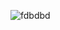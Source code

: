 
![fdbdbd](https://user-images.githubusercontent.com/80070821/110830925-05dee400-829a-11eb-81f9-11abca6f841d.jpg)

